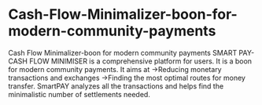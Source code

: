 # Cash-Flow-Minimalizer-boon-for-modern-community-payments
Cash Flow Minimalizer-boon for modern community payments
SMART PAY-CASH FLOW MINIMISER is a comprehensive platform for users. It is a boon for modern community payments. 
It aims at
->Reducing monetary transactions and exchanges 
->Finding the most optimal routes for money transfer.
SmartPAY analyzes all the transactions and helps find the minimalistic number of settlements needed.
